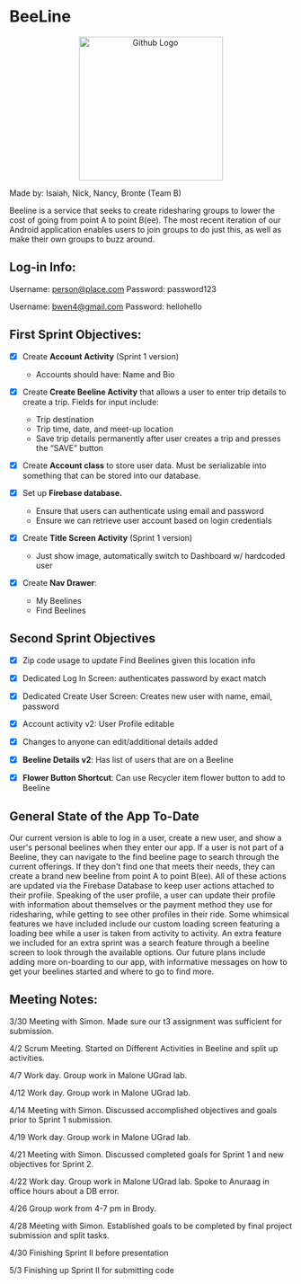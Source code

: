 # BeeLine

<p align="center">
  <img src="https://user-images.githubusercontent.com/28008631/56102168-1002d700-5ef9-11e9-8831-8c88059d85d4.png" width="256" title="Github Logo">
</p>

Made by: Isaiah, Nick, Nancy, Bronte (Team B)


Beeline is a service that seeks to create ridesharing groups to lower the cost of going from point A to point B(ee). The most recent iteration of our Android application enables users to join groups to do just this, as well as make their own groups to buzz around.

## Log-in Info:
Username: person@place.com
Password: password123

Username: bwen4@gmail.com
Password: hellohello

## First Sprint Objectives:
- [x] Create **Account Activity** (Sprint 1 version) 
  - Accounts should have: Name and Bio

- [x] Create **Create Beeline Activity** that allows a user to enter trip details to create a trip. Fields for input include:
  - Trip destination
  - Trip time, date, and meet-up location
  - Save trip details permanently after user creates a trip and presses the “SAVE” button

- [x] Create **Account class** to store user data. Must be serializable into something that can be stored into our database.

- [x] Set up **Firebase database.**
  - Ensure that users can authenticate using email and password
  - Ensure we can retrieve user account based on login credentials

- [x] Create **Title Screen Activity** (Sprint 1 version)
  - Just show image, automatically switch to Dashboard w/ hardcoded user
  
- [x] Create **Nav Drawer**:
  - My Beelines
  - Find Beelines

## Second Sprint Objectives
- [x] Zip code usage to update Find Beelines given this location info

- [x] Dedicated Log In Screen: authenticates password by exact match

- [x] Dedicated Create User Screen: Creates new user with name, email, password

- [x] Account activity v2: User Profile editable

- [x] Changes to anyone can edit/additional details added 

- [x] **Beeline Details v2**: Has list of users that are on a Beeline

- [x] **Flower Button Shortcut**: Can use Recycler item flower button to add to Beeline
 
 ## General State of the App To-Date
 Our current version is able to log in a user, create a new user, and show a user's personal beelines when they enter our app. If a user is not part of a Beeline, they can navigate to the find beeline page to search through the current offerings. If they don't find one that meets their needs, they can create a brand new beeline from point A to point B(ee). All of these actions are updated via the Firebase Database to keep user actions attached to their profile. Speaking of the user profile, a user can update their profile with information about themselves or the payment method they use for ridesharing, while getting to see other profiles in their ride. Some whimsical features we have included include our custom loading screen featuring a loading bee while a user is taken from activity to activity. An extra feature we included for an extra sprint was a search feature through a beeline screen to look through the available options. Our future plans include adding more on-boarding to our app, with informative messages on how to get your beelines started and where to go to find more.
 
 ## Meeting Notes:
 3/30 Meeting with Simon. Made sure our t3 assignment was sufficient for submission.
 
 4/2 Scrum Meeting. Started on Different Activities in Beeline and split up activities.
 
 
 4/7 Work day. Group work in Malone UGrad lab.
 
 4/12 Work day. Group work in Malone UGrad lab.
 
 4/14 Meeting with Simon. Discussed accomplished objectives and goals prior to Sprint 1 submission.
 
 4/19 Work day. Group work in Malone UGrad lab.
 
 4/21 Meeting with Simon. Discussed completed goals for Sprint 1 and new objectives for Sprint 2.
 
 4/22 Work day. Group work in Malone UGrad lab. Spoke to Anuraag in office hours about a DB error.
 
 4/26 Group work from 4-7 pm in Brody.
 
 4/28 Meeting with Simon. Established goals to be completed by final project submission and split tasks.

 4/30 Finishing Sprint II before presentation

 5/3 Finishing up Sprint II for submitting code
